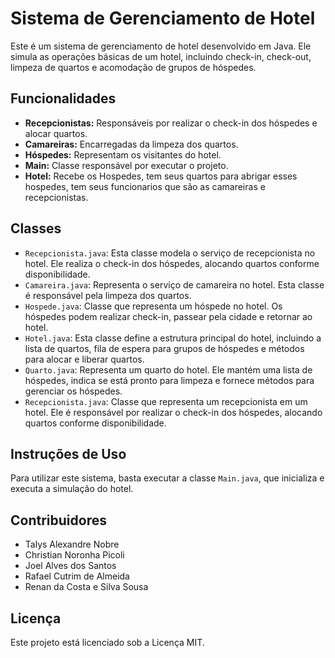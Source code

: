 # Sistema de Gerenciamento de Hotel

Este é um sistema de gerenciamento de hotel desenvolvido em Java. Ele simula as operações básicas de um hotel, incluindo check-in, check-out, limpeza de quartos e acomodação de grupos de hóspedes.

## Funcionalidades

- **Recepcionistas:** Responsáveis por realizar o check-in dos hóspedes e alocar quartos.
- **Camareiras:** Encarregadas da limpeza dos quartos.
- **Hóspedes:** Representam os visitantes do hotel.
- **Main:** Classe responsável por executar o projeto.
- **Hotel:** Recebe os Hospedes, tem seus quartos para abrigar esses hospedes, tem seus funcionarios que são as camareiras e recepcionistas.

## Classes

- `Recepcionista.java`: Esta classe modela o serviço de recepcionista no hotel. Ele realiza o check-in dos hóspedes, alocando quartos conforme disponibilidade.
- `Camareira.java`: Representa o serviço de camareira no hotel. Esta classe é responsável pela limpeza dos quartos.
- `Hospede.java`: Classe que representa um hóspede no hotel. Os hóspedes podem realizar check-in, passear pela cidade e retornar ao hotel.
- `Hotel.java`: Esta classe define a estrutura principal do hotel, incluindo a lista de quartos, fila de espera para grupos de hóspedes e métodos para alocar e liberar quartos.
- `Quarto.java`: Representa um quarto do hotel. Ele mantém uma lista de hóspedes, indica se está pronto para limpeza e fornece métodos para gerenciar os hóspedes.
- `Recepcionista.java`: Classe que representa um recepcionista em um hotel. Ele é responsável por realizar o check-in dos hóspedes, alocando quartos conforme disponibilidade.

## Instruções de Uso

Para utilizar este sistema, basta executar a classe `Main.java`, que inicializa e executa a simulação do hotel.

## Contribuidores

- Talys Alexandre Nobre
- Christian Noronha Picoli
- Joel Alves dos Santos
- Rafael Cutrim de Almeida
- Renan da Costa e Silva Sousa

## Licença

Este projeto está licenciado sob a Licença MIT.
